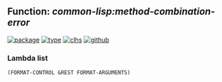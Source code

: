 ## Function: ***common-lisp:method-combination-error***
[![package](https://img.shields.io/badge/Package-COMMON--LISP-5f9ea0.svg?style=social&colorA=999999)](../) [![type](https://img.shields.io/badge/Type-Function-5f9ea0.svg?style=social&colorA=999999)](../#function) [![clhs](https://img.shields.io/badge/CLHS-METHOD--COMBINATION--ERROR-5f9ea0.svg?style=social&colorA=999999)](http://www.lispworks.com/documentation/HyperSpec/Body/f_meth_1.htm) [![github](https://img.shields.io/badge/GitHub-View_the_source-5f9ea0.svg?style=social&colorA=999999&logo=github)](https://github.com/sbcl/sbcl/blob/master/src/pcl/combin.lisp/) 
### Lambda list
```
(FORMAT-CONTROL &REST FORMAT-ARGUMENTS)
```
